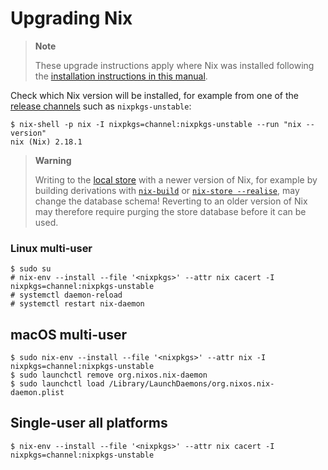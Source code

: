 # Upgrading Nix

> **Note**
>
> These upgrade instructions apply where Nix was installed following the [installation instructions in this manual](./index.md).

Check which Nix version will be installed, for example from one of the [release channels](http://channels.nixos.org/) such as `nixpkgs-unstable`:

```console
$ nix-shell -p nix -I nixpkgs=channel:nixpkgs-unstable --run "nix --version"
nix (Nix) 2.18.1
```

> **Warning**
>
> Writing to the [local store](@docroot@/store/types/local-store.md) with a newer version of Nix, for example by building derivations with [`nix-build`](@docroot@/command-ref/nix-build.md) or [`nix-store --realise`](@docroot@/command-ref/nix-store/realise.md), may change the database schema!
> Reverting to an older version of Nix may therefore require purging the store database before it can be used.

### Linux multi-user

```console
$ sudo su
# nix-env --install --file '<nixpkgs>' --attr nix cacert -I nixpkgs=channel:nixpkgs-unstable
# systemctl daemon-reload
# systemctl restart nix-daemon
```

## macOS multi-user

```console
$ sudo nix-env --install --file '<nixpkgs>' --attr nix -I nixpkgs=channel:nixpkgs-unstable
$ sudo launchctl remove org.nixos.nix-daemon
$ sudo launchctl load /Library/LaunchDaemons/org.nixos.nix-daemon.plist
```

## Single-user all platforms

```console
$ nix-env --install --file '<nixpkgs>' --attr nix cacert -I nixpkgs=channel:nixpkgs-unstable
```
